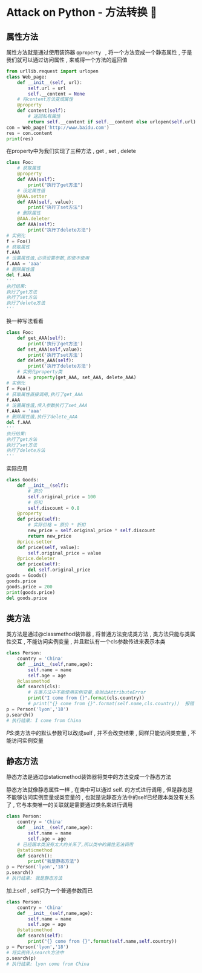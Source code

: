 #  Attack on Python - 方法转换 🐍

## 属性方法

属性方法就是通过使用装饰器 `@property ` , 将一个方法变成一个静态属性 , 于是我们就可以通过访问属性 , 来或得一个方法的返回值

```python
from urllib.request import urlopen
class Web_page:
    def __init__(self, url):
        self.url = url
        self.__content = None
    # 将content方法变成属性
    @property
    def content(self):
        # 返回私有属性
        return self.__content if self.__content else urlopen(self.url).read()
con = Web_page('http://www.baidu.com')
res = con.content
print(res)
```

在property中为我们实现了三种方法 , get , set , delete

```python
class Foo:
    # 获取属性
    @property
    def AAA(self):
        print("执行了get方法")
    # 设定属性值
    @AAA.setter
    def AAA(self, value):
        print("执行了set方法")
    # 删除属性
    @AAA.deleter
    def AAA(self):
        print("执行了delete方法")
# 实例化
f = Foo()
# 获取属性
f.AAA
# 设置属性值,必须设置参数,即使不使用
f.AAA = 'aaa'
# 删除属性值
del f.AAA
'''
执行结果:
执行了get方法
执行了set方法
执行了delete方法
'''
```

换一种写法看看

```python
class Foo:
    def get_AAA(self):
        print('执行了get方法')
    def set_AAA(self,value):
        print('执行了set方法')
    def delete_AAA(self):
        print('执行了delete方法')
    # 实例化property类
    AAA = property(get_AAA, set_AAA, delete_AAA)
# 实例化
f = Foo()
# 获取属性直接调用,执行了get_AAA
f.AAA
# 设置属性值,传入参数执行了set_AAA
f.AAA = 'aaa'
# 删除属性值,执行了delete_AAA
del f.AAA
'''
执行结果:
执行了get方法
执行了set方法
执行了delete方法
'''
```

实际应用

```python
class Goods:
    def __init__(self):
        # 原价
        self.original_price = 100
        # 折扣
        self.discount = 0.8
    @property
    def price(self):
        # 实际价格 = 原价 * 折扣
        new_price = self.original_price * self.discount
        return new_price
    @price.setter
    def price(self, value):
        self.original_price = value
    @price.deleter
    def price(self):
        del self.original_price
goods = Goods()
goods.price         
goods.price = 200  
print(goods.price)
del goods.price    
```

## 类方法 

类方法是通过@classmethod装饰器 , 将普通方法变成类方法 , 类方法只能与类属性交互 , 不能访问实例变量 , 并且默认有一个cls参数传进来表示本类

```python
class Person:
    country = 'China'
    def __init__(self,name,age):
        self.name = name
        self.age = age
    @classmethod    
    def search(cls):
        # 在类方法中不能使用实例变量,会抛出AttributeError
        print("I come from {}".format(cls.country))
        # print("{} come from {}".format(self.name,cls.country))  报错
p = Person('lyon','18')
p.search()
# 执行结果: I come from China
```

_PS_:类方法中的默认参数可以改成self , 并不会改变结果 , 同样只能访问类变量 , 不能访问实例变量

## 静态方法

静态方法是通过@staticmethod装饰器将类中的方法变成一个静态方法 

静态方法就像静态属性一样 , 在类中可以通过 self. 的方式进行调用 , 但是静态是不能够访问实例变量或类变量的 , 也就是说静态方法中的self已经跟本类没有关系了 , 它与本类唯一的关联就是需要通过类名来进行调用

```python
class Person:
    country = 'China'
    def __init__(self,name,age):
        self.name = name
        self.age = age
    # 已经跟本类没有太大的关系了,所以类中的属性无法调用
    @staticmethod    
    def search():
        print("我是静态方法")
p = Person('lyon','18')
p.search()
# 执行结果: 我是静态方法
```

加上self , self只为一个普通参数而已 

```python
class Person:
    country = 'China'
    def __init__(self,name,age):
        self.name = name
        self.age = age
    @staticmethod
    def search(self):
        print("{} come from {}".format(self.name,self.country))
p = Person('lyon','18')
# 将实例传入search方法中
p.search(p)
# 执行结果: lyon come from China
```











